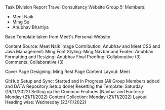 Task Division Report
Travel Consultancy Website
Group 5: 
Members: 
- Meet Naik
- Ming Su
- Anubhav Bhartiya

Base Template taken from Meet's Personal Website

Content Source: Meet Naik 
Image Contribution: Anubhav and Meet
CSS and Java Management: Ming
Font Styling: Ming 
Navbar and Footer: Anubhav  
Formatting and Resizing: Anubhav
Final Proofing: Collaborative (3)
Comments: Collaborative (3)

Cover Page Designing: Ming 
Rest Page Content Layout: Meet

GitHub Setup and Sync: Started and In Progress (All Group Members added and DATA Repository Setup done)
Resetting the Template: Saturday (19/11/2022)
Setting up the Common Features (Navbar and Footers): Monday (21/11/2022)
Content Collection: Monday (21/11/2022)
Layout Heading wise: Wednesday (23/11/2022)
